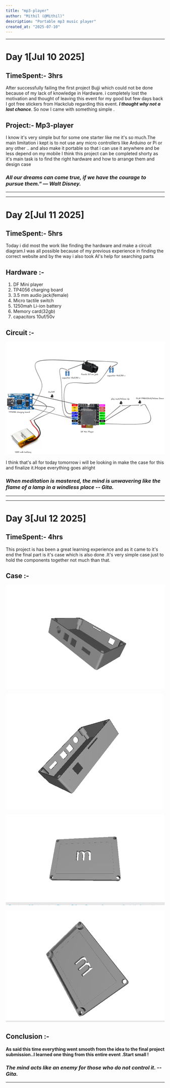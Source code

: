 ```yaml
---
title: "mp3-player"
author: "Mithil (@Mithil)"
description: "Portable mp3 music player"
created_at: "2025-07-10"
---
```

---
# Day 1[Jul 10 2025]
## TimeSpent:- 3hrs
After successfully failing the first project Bujji which could not be done because of my lack of knowledge in Hardware. i completely lost the motivation and thought of leaving this event for my good but few days back I got free stickers from Hackclub regarding this event. ***I thought why not a last chance***. So now I came with something simple .

## Project:- Mp3-player
I know it's very simple but for some one starter like me it's so much.The main limitation i kept is to not use any micro controllers like Arduino or Pi or any other .. and also make it portable so that i can use it anywhere and be less depend on my mobile 
I think this project can be completed shorty as it's main task is to find the right hardware and how to arrange them and design case
### ***All our dreams can come true, if we have the courage to pursue them." — Walt Disney.***
---
---
# Day 2[Jul 11 2025]
## TimeSpent:- 5hrs
Today i did most the work like finding the hardware and make a circuit diagram.I was all possible because of my previous experience in finding the correct website and by the way i also took AI's help for searching parts
## Hardware :-

 1. DF Mini player
 2. TP4056 charging board
 3. 3.5 mm audio jack(female)
 4. Micro tactile switch
 5. 1250mah Li-ion battery
 6. Memory card(32gb)
 7. capacitors 10uf/50v

## Circuit :-
![Circuit](https://github.com/MithilSaiReddy/mp3-player/blob/main/assets/Circuit_Final.png)

I think that's all for today tomorrow i will be looking in make the case for this and finalize it.Hope everything goes alright

### ***When meditation is mastered, the mind is unwavering like the flame of a lamp in a windless place -- Gita.***
---
---
# Day 3[Jul 12 2025]
## TimeSpent:- 4hrs
This project is has been a great learning experience and as it came to it's end the final part is it's case which is also done .It's very simple case just to hold the components together not much than that.
## Case :-
![Case_Bottom_1](https://github.com/MithilSaiReddy/mp3-player/blob/main/assets/Bottom_1.png)

![Case_Bottom_2](https://github.com/MithilSaiReddy/mp3-player/blob/main/assets/Bottom_2.png)

![Case_Top_1](https://github.com/MithilSaiReddy/mp3-player/blob/main/assets/Top_1.png)

![Case_Top_2](https://github.com/MithilSaiReddy/mp3-player/blob/main/assets/Top_2.png)

## Conclusion :-

#### As said this time everything  went smooth from the idea to  the  final project submission..I learned one thing from this entire event .Start small !

### ***The mind acts like an enemy for those who do not control it. -- Gita.***
---
